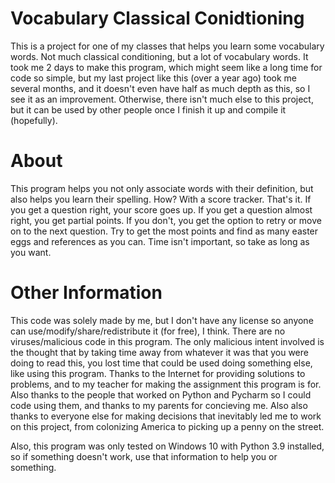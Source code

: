 # Vocabulary Classical Conidtioning
This is a project for one of my classes that helps you learn some vocabulary words. Not much classical conditioning, but a lot of vocabulary words.
It took me 2 days to make this program, which might seem like a long time for code so simple, but my last project like this (over a year ago) took me several months, and it doesn't even have half as much depth as this, so I see it as an improvement.
Otherwise, there isn't much else to this project, but it can be used by other people once I finish it up and compile it (hopefully).

# About
This program helps you not only associate words with their definition, but also helps you learn their spelling. How? With a score tracker. That's it.
If you get a question right, your score goes up. If you get a question almost right, you get partial points. If you don't, you get the option to retry or move on to the next question.
Try to get the most points and find as many easter eggs and references as you can. Time isn't important, so take as long as you want.

# Other Information
This code was solely made by me, but I don't have any license so anyone can use/modify/share/redistribute it (for free), I think.
There are no viruses/malicious code in this program. The only malicious intent involved is the thought that by taking time away from whatever it was that you were doing to read this, you lost time that could be used doing something else, like using this program.
Thanks to the Internet for providing solutions to problems, and to my teacher for making the assignment this program is for.
Also thanks to the people that worked on Python and Pycharm so I could code using them, and thanks to my parents for concieving me.
Also also thanks to everyone else for making decisions that inevitably led me to work on this project, from colonizing America to picking up a penny on the street.

Also, this program was only tested on Windows 10 with Python 3.9 installed, so if something doesn't work, use that information to help you or something.
